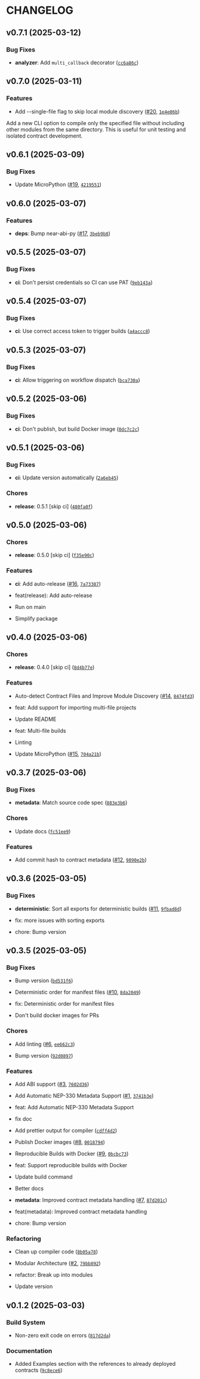# CHANGELOG


## v0.7.1 (2025-03-12)

### Bug Fixes

- **analyzer**: Add `multi_callback` decorator
  ([`cc6a86c`](https://github.com/r-near/nearc/commit/cc6a86c37627b6c4caa3af067d8c8faf318e108d))


## v0.7.0 (2025-03-11)

### Features

- Add --single-file flag to skip local module discovery
  ([#20](https://github.com/r-near/nearc/pull/20),
  [`1e4e06b`](https://github.com/r-near/nearc/commit/1e4e06b0100f55862f474db0273e253ff483e018))

Add a new CLI option to compile only the specified file without including other modules from the
  same directory. This is useful for unit testing and isolated contract development.


## v0.6.1 (2025-03-09)

### Bug Fixes

- Update MicroPython ([#19](https://github.com/r-near/nearc/pull/19),
  [`4219551`](https://github.com/r-near/nearc/commit/42195510edc9c1c5df0b82d0774b57b4ace20152))


## v0.6.0 (2025-03-07)

### Features

- **deps**: Bump near-abi-py ([#17](https://github.com/r-near/nearc/pull/17),
  [`3beb9b8`](https://github.com/r-near/nearc/commit/3beb9b8b2505ea6cb473b752bde905d4ca7b85ae))


## v0.5.5 (2025-03-07)

### Bug Fixes

- **ci**: Don't persist credentials so CI can use PAT
  ([`9eb143a`](https://github.com/r-near/nearc/commit/9eb143ac664c6a89d5e262f51c5af4d0b250c978))


## v0.5.4 (2025-03-07)

### Bug Fixes

- **ci**: Use correct access token to trigger builds
  ([`a4accc8`](https://github.com/r-near/nearc/commit/a4accc852f12de4478cf9497b744bfd85ef08736))


## v0.5.3 (2025-03-07)

### Bug Fixes

- **ci**: Allow triggering on workflow dispatch
  ([`bca730a`](https://github.com/r-near/nearc/commit/bca730af23be6ffd24cb35db872490a2e9b15e5f))


## v0.5.2 (2025-03-06)

### Bug Fixes

- **ci**: Don't publish, but build Docker image
  ([`0dc7c2c`](https://github.com/r-near/nearc/commit/0dc7c2cec4b1f719b98ba51cd4fe8d18a463007a))


## v0.5.1 (2025-03-06)

### Bug Fixes

- **ci**: Update version automatically
  ([`2a6eb45`](https://github.com/r-near/nearc/commit/2a6eb45e45475d9b3e8bec1f1368319abe7ff42d))

### Chores

- **release**: 0.5.1 [skip ci]
  ([`480fa0f`](https://github.com/r-near/nearc/commit/480fa0fe1b453730793caae61eb4b3f0a184b775))


## v0.5.0 (2025-03-06)

### Chores

- **release**: 0.5.0 [skip ci]
  ([`f35e90c`](https://github.com/r-near/nearc/commit/f35e90c265900d84282812fc54b24fbbcdf07a2e))

### Features

- **ci**: Add auto-release ([#16](https://github.com/r-near/nearc/pull/16),
  [`7a73387`](https://github.com/r-near/nearc/commit/7a73387883bbd45e7a0cd281c8eaa18d91ff7307))

* feat(release): Add auto-release

* Run on main

* Simplify package


## v0.4.0 (2025-03-06)

### Chores

- **release**: 0.4.0 [skip ci]
  ([`8d4b77e`](https://github.com/r-near/nearc/commit/8d4b77e6799bbcb21c53f7fb621091ad3f6dc947))

### Features

- Auto-detect Contract Files and Improve Module Discovery
  ([#14](https://github.com/r-near/nearc/pull/14),
  [`8474fd3`](https://github.com/r-near/nearc/commit/8474fd32fd5886024992d7e64f0399e4801fc7ca))

* feat: Add support for importing multi-file projects

* Update README

* feat: Multi-file builds

* Linting

- Update MicroPython ([#15](https://github.com/r-near/nearc/pull/15),
  [`704a21b`](https://github.com/r-near/nearc/commit/704a21b14967f97c77e29b2e6326f3e769c67088))


## v0.3.7 (2025-03-06)

### Bug Fixes

- **metadata**: Match source code spec
  ([`883e3b6`](https://github.com/r-near/nearc/commit/883e3b65c39d3fd6f9c23e77f5be244dafbfc1b9))

### Chores

- Update docs
  ([`fc51ee9`](https://github.com/r-near/nearc/commit/fc51ee9ff178923c5dcf13c7c9fdcba4321a1fe4))

### Features

- Add commit hash to contract metadata ([#12](https://github.com/r-near/nearc/pull/12),
  [`9890e2b`](https://github.com/r-near/nearc/commit/9890e2b8e07eadae617a2c00a0fdc09a3f0cd45b))


## v0.3.6 (2025-03-05)

### Bug Fixes

- **deterministic**: Sort all exports for deterministic builds
  ([#11](https://github.com/r-near/nearc/pull/11),
  [`9fbad8d`](https://github.com/r-near/nearc/commit/9fbad8d6dd55c6af066368faa904762acc45550a))

* fix: more issues with sorting exports

* chore: Bump version


## v0.3.5 (2025-03-05)

### Bug Fixes

- Bump version
  ([`bd531f6`](https://github.com/r-near/nearc/commit/bd531f61b4f4c347d67b56ab5a79a898280dcf35))

- Deterministic order for manifest files ([#10](https://github.com/r-near/nearc/pull/10),
  [`8da2049`](https://github.com/r-near/nearc/commit/8da20493c4104d70966a337e06447b5987e67f04))

* fix: Deterministic order for manifest files

* Don't build docker images for PRs

### Chores

- Add linting ([#6](https://github.com/r-near/nearc/pull/6),
  [`ee662c3`](https://github.com/r-near/nearc/commit/ee662c3d382ee79f6a5a9e63d2e4642e1a243655))

- Bump version
  ([`92d0897`](https://github.com/r-near/nearc/commit/92d0897a364861c2bdccfcc975b97a699a0d40d0))

### Features

- Add ABI support ([#3](https://github.com/r-near/nearc/pull/3),
  [`7602d36`](https://github.com/r-near/nearc/commit/7602d36af73a280d9b62f1d99d65624409bce6c6))

- Add Automatic NEP-330 Metadata Support ([#1](https://github.com/r-near/nearc/pull/1),
  [`3741b3e`](https://github.com/r-near/nearc/commit/3741b3e48bd6ccf54d625a6178563014323a79f1))

* feat: Add Automatic NEP-330 Metadata Support

* fix doc

- Add prettier output for compiler
  ([`cdff4d2`](https://github.com/r-near/nearc/commit/cdff4d2a9badb685100455b4a1795e6edb741912))

- Publish Docker images ([#8](https://github.com/r-near/nearc/pull/8),
  [`0018794`](https://github.com/r-near/nearc/commit/00187949a2ce6afc8834a43219e113c41c622ae0))

- Reproducible Builds with Docker ([#9](https://github.com/r-near/nearc/pull/9),
  [`0bcbc73`](https://github.com/r-near/nearc/commit/0bcbc73d8059898cc0bd5da2daeea2500bfeee21))

* feat: Support reproducible builds with Docker

* Update build command

* Better docs

- **metadata**: Improved contract metadata handling ([#7](https://github.com/r-near/nearc/pull/7),
  [`87d201c`](https://github.com/r-near/nearc/commit/87d201c76ad3fb985fb0715f57f3f4c5fdf1bd59))

* feat(metadata): Improved contract metadata handling

* chore: Bump version

### Refactoring

- Clean up compiler code
  ([`8b05a78`](https://github.com/r-near/nearc/commit/8b05a786f24bee18b33e61f42f00154ea9649eb2))

- Modular Architecture ([#2](https://github.com/r-near/nearc/pull/2),
  [`79bb892`](https://github.com/r-near/nearc/commit/79bb8926454f766632da6fdca30278603cade5fb))

* refactor: Break up into modules

* Update version


## v0.1.2 (2025-03-03)

### Build System

- Non-zero exit code on errors
  ([`817d2da`](https://github.com/r-near/nearc/commit/817d2dac8d78239ed1b57a6b7a97074fce10a934))

### Documentation

- Added Examples section with the references to already deployed contracts
  ([`9c8ece6`](https://github.com/r-near/nearc/commit/9c8ece6ee9964a44fccb15035ab9dbef712e2e41))
